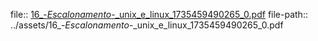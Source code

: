 file:: [16_-_Escalonamento_-_unix_e_linux_1735459490265_0.pdf](../assets/16_-_Escalonamento_-_unix_e_linux_1735459490265_0.pdf)
file-path:: ../assets/16_-_Escalonamento_-_unix_e_linux_1735459490265_0.pdf
